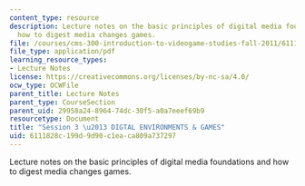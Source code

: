 ```yaml
---
content_type: resource
description: Lecture notes on the basic principles of digital media foundations and
  how to digest media changes games.
file: /courses/cms-300-introduction-to-videogame-studies-fall-2011/6111828c199d9d90c1eaca809a737297_MITCMS_300F11_session_3.pdf
file_type: application/pdf
learning_resource_types:
- Lecture Notes
license: https://creativecommons.org/licenses/by-nc-sa/4.0/
ocw_type: OCWFile
parent_title: Lecture Notes
parent_type: CourseSection
parent_uid: 29958a24-8964-74dc-30f5-a0a7eeef69b9
resourcetype: Document
title: "Session 3 \u2013 DIGTAL ENVIRONMENTS & GAMES"
uid: 6111828c-199d-9d90-c1ea-ca809a737297
---
```

Lecture notes on the basic principles of digital media foundations and how to digest media changes games.